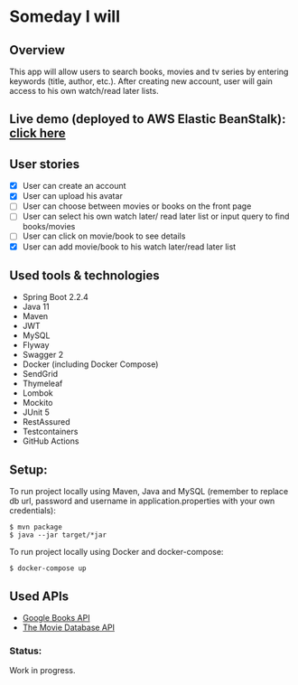 # **Someday I will**

## Overview
This app will allow users to search books, movies and tv series by entering keywords (title, author, etc.).
After creating new account, user will gain access to his own watch/read later lists.

## Live demo (deployed to AWS Elastic BeanStalk): [click here](http://somedayiwill-env.eba-3hdq2v4t.us-west-2.elasticbeanstalk.com/swagger-ui.html#/)

## User stories
 - [x] User can create an account
 - [x] User can upload his avatar
 - [ ] User can choose between movies or books on the front page
 - [ ] User can select his own watch later/ read later list or input query to find books/movies
 - [ ] User can click on movie/book to see details
 - [x] User can add movie/book to his watch later/read later list

## Used tools & technologies
* Spring Boot 2.2.4
* Java 11
* Maven
* JWT
* MySQL
* Flyway
* Swagger 2
* Docker (including Docker Compose)
* SendGrid
* Thymeleaf
* Lombok
* Mockito
* JUnit 5
* RestAssured
* Testcontainers
* GitHub Actions


## Setup:
To run project locally using Maven, Java and MySQL (remember to replace db url, password and username in application.properties with your own credentials):
```
$ mvn package
$ java --jar target/*jar
```

To run project locally using Docker and docker-compose:
```
$ docker-compose up
```

## Used APIs
* [Google Books API](https://developers.google.com/books)
* [The Movie Database API](https://developers.themoviedb.org/3/genres/get-tv-list)


### Status:
Work in progress. 
